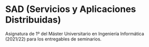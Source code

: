 # SAD (Servicios y Aplicaciones Distribuidas)

Asignatura de 1º del Máster Universitario en Ingeniería Informática (2021/22) para los entregables de seminarios.


